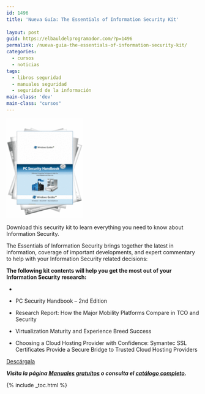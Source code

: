 ```yaml
---
id: 1496
title: 'Nueva Guía: The Essentials of Information Security Kit'

layout: post
guid: https://elbauldelprogramador.com/?p=1496
permalink: /nueva-guia-the-essentials-of-information-security-kit/
categories:
  - cursos
  - noticias
tags:
  - libros seguridad
  - manuales seguridad
  - seguridad de la información
main-class: 'dev'
main-class: "cursos"
---
```

[<img src="/assets/img/2013/03/The-Essentials-of-Information-Security-Kit-Includes-a-Free-PC-Security-Handbook-2nd-Edition-eBook.gif" alt="The Essentials of Information Security Kit: Includes a Free PC Security Handbook - 2nd Edition eBook" width="200" height="259" class="alignleft size-full wp-image-1497" />][1]

Download this security kit to learn everything you need to know about Information Security.

The Essentials of Information Security brings together the latest in information, coverage of important developments, and expert commentary to help with your Information Security related decisions:

**The following kit contents will help you get the most out of your Information Security research:**

* 

  * PC Security Handbook &#8211; 2nd Edition
  * Research Report: How the Major Mobility Platforms Compare in TCO and Security
  * Virtualization Maturity and Experience Breed Success
  * Choosing a Cloud Hosting Provider with Confidence: Symantec SSL Certificates Provide a Secure Bridge to Trusted Cloud Hosting Providers

</i>

<div class="button-post">
  <a href="http://elbauldelprogramador.tradepub.com/c/pubRD.mpl?sr=oc&_t=oc:&pc=w_bund20" target="_blank" class="wi-button style-3">Descárgala<i class="icon-download icon-2x"></i></a>
</div>

***Visita la página [Manuales gratuitos][2] o consulta el [catálogo completo][3].*** 



 [1]: http://elbauldelprogramador.tradepub.com/c/pubRD.mpl?sr=oc&_t=oc:&pc=w_bund20/prgm.cgi
 [2]: /manuales-gratuitos/
 [3]: http://elbauldelprogramador.tradepub.com/category/information-technology/1207/ "Catálogo completo de Guías gratuítas "

{% include _toc.html %}
